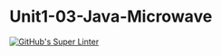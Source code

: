 # Unit1-03-Java-Microwave
[![GitHub's Super Linter](https://github.com/ICS4U-ProgrammingJaydinM/Unit1-03-Java-Microwave/workflows/GitHub's%20Super%20Linter/badge.svg)](https://github.com/ICS4U-ProgrammingJaydinM/Unit1-03-Java-Microwave/actions)
